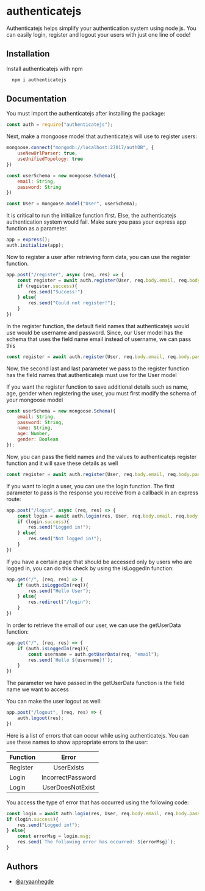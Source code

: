 
# authenticatejs

Authenticatejs helps simplify your authentication system using node js. You can easily login, register and logout your users with just one line of code!


## Installation

Install authenticatejs with npm

```bash
  npm i authenticatejs
```
    
## Documentation

You must import the authenticatejs after installing the package:

```javascript
const auth = require("authenticatejs");
```

Next, make a mongoose model that authenticatejs will use to register users:

```javascript
mongoose.connect("mongodb://localhost:27017/authDB", {
    useNewUrlParser: true,
    useUnifiedTopology: true
})

const userSchema = new mongoose.Schema({
    email: String,
    password: String
})

const User = mongoose.model("User", userSchema);
```

It is critical to run the initialize function first. Else, the authenticatejs authentication system would fail. Make sure you pass your express app function as a parameter.

```javascript
app = express();
auth.initialize(app);
```

Now to register a user after retrieving form data, you can use the register function. 

```javascript
app.post("/register", async (req, res) => {
    const register = await auth.register(User, req.body.email, req.body.password);
    if (register.success){
        res.send("Success!")
    } else{
        res.send("Could not register!");
    }
})
```

In the register function, the default field names that authenticatejs would use would be username and password. Since, our User model has the schema that uses the field name email instead of username, we can pass this

```javascript
const register = await auth.register(User, req.body.email, req.body.password, "email", "password");
```

Now, the second last and last parameter we pass to the register function has the field names that authenticatejs must use for the User model

If you want the register function to save additional details such as name, age, gender when registering the user, you must first modify the schema of your mongoose model

```javascript
const userSchema = new mongoose.Schema({
    email: String,
    password: String,
    name: String,
    age: Number,
    gender: Boolean
});
```

Now, you can pass the field names and the values to authenticatejs register function and it will save these details as well

```javascript
const register = await auth.register(User, req.body.email, req.body.password, "email", "password", [["name", req.body.name], ["age", req.body.age], ["gender", req.body.gender]]);
```

If you want to login a user, you can use the login function. The first parameter to pass is the response you receive from a callback in an express route:

```javascript
app.post("/login", async (req, res) => {
    const login = await auth.login(res, User, req.body.email, req.body.password, "email", "password");
    if (login.success){
        res.send("Logged in!");
    } else{
        res.send("Not logged in!");
    }
})

```

If you have a certain page that should be accessed only by users who are logged in, you can do this check by using the isLoggedIn function:

```javascript
app.get("/", (req, res) => {
    if (auth.isLoggedIn(req)){
        res.send("Hello User");
    } else{
        res.redirect("/login");
    }
})

```

In order to retrieve the email of our user, we can use the getUserData function:

```javascript
app.get("/", (req, res) => {
    if (auth.isLoggedIn(req)){
        const username = auth.getUserData(req, "email");
        res.send(`Hello ${username}!`);
    }
})
```

The parameter we have passed in the getUserData function is the field name we want to access

You can make the user logout as well:

```javascript
app.post("/logout", (req, res) => {
    auth.logout(res);
})
```

Here is a list of errors that can occur while using authenticatejs. You can use these names to show appropriate errors to the user:

| Function        | Error |
| ------------- |:-------------:|
| Register      | UserExists | 
| Login      | IncorrectPassword |
| Login | UserDoesNotExist |

You access the type of error that has occurred using the following code:

```javascript
const login = await auth.login(res, User, req.body.email, req.body.password, "email", "password");
if (login.success){
    res.send("Logged in!");
} else{
    const errorMsg = login.msg;
    res.send(`The following error has occurred: ${errorMsg}`);
}
```

## Authors

- [@aryaanhegde](https://www.github.com/VOYAGERX013)